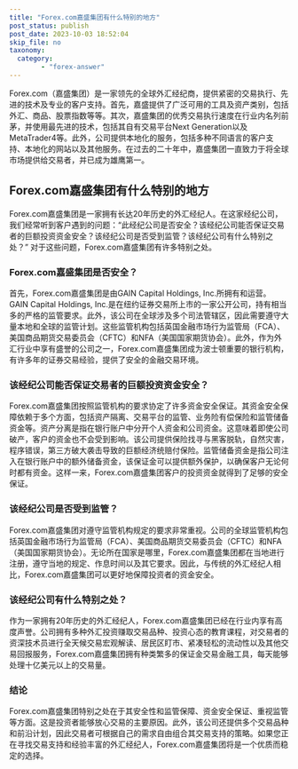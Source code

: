 ```yaml
---
title: "Forex.com嘉盛集团有什么特别的地方"
post_status: publish
post_date: 2023-10-03 18:52:04
skip_file: no
taxonomy:
  category:
        - "forex-answer"
---
```


Forex.com（嘉盛集团）是一家领先的全球外汇经纪商，提供紧密的交易执行、先进的技术及专业的客户支持。首先，嘉盛提供了广泛可用的工具及资产类别，包括外汇、商品、股票指数等等。其次，嘉盛集团的优秀交易执行速度在行业内名列前茅，并使用最先进的技术，包括其自有交易平台Next Generation以及MetaTrader4等。此外，公司提供本地化的服务，包括多种不同语言的客户支持、本地化的网站以及其他服务。在过去的二十年中，嘉盛集团一直致力于将全球市场提供给交易者，并已成为雄鹰第一。

## Forex.com嘉盛集团有什么特别的地方

Forex.com嘉盛集团是一家拥有长达20年历史的外汇经纪人。在这家经纪公司，我们经常听到客户遇到的问题：“此经纪公司是否安全？该经纪公司能否保证交易者的巨额投资资金安全？该经纪公司是否受到监管？该经纪公司有什么特别之处？” 对于这些问题，Forex.com嘉盛集团有许多特别之处。

### Forex.com嘉盛集团是否安全？

首先，Forex.com嘉盛集团是由GAIN Capital Holdings, Inc.所拥有和运营。GAIN Capital Holdings, Inc.是在纽约证券交易所上市的一家公开公司，持有相当多的严格的监管要求。此外，该公司在全球涉及多个司法管辖区，因此需要遵守大量本地和全球的监管计划。这些监管机构包括英国金融市场行为监管局（FCA）、美国商品期货交易委员会（CFTC）和NFA（美国国家期货协会）。此外，作为外汇行业中享有盛誉的公司之一，Forex.com嘉盛集团成为波士顿重要的银行机构，有许多年的证券交易经验，提供了安全的金融交易环境。

### 该经纪公司能否保证交易者的巨额投资资金安全？

Forex.com嘉盛集团按照监管机构的要求协定了许多资金安全保证。其资金安全保障依赖于多个方面，包括资产隔离、交易平台的监管、业务险有偿保险和监管储备资金等。资产分离是指在银行账户中分开个人资金和公司资金。这意味着即使公司破产，客户的资金也不会受到影响。该公司提供保险找寻与黑客脱轨，自然灾害，程序错误，第三方破大袭击导致的巨额经济统赔付保险。监管储备资金是指公司注入在银行账户中的额外储备资金，该保证金可以提供额外保护，以确保客户无论何时都有资金。这样一来，Forex.com嘉盛集团客户的投资资金就得到了足够的安全保证。

### 该经纪公司是否受到监管？

Forex.com嘉盛集团对遵守监管机构规定的要求非常重视。公司的全球监管机构包括英国金融市场行为监管局（FCA）、美国商品期货交易委员会（CFTC）和NFA（美国国家期货协会）。无论所在国家是哪里，Forex.com嘉盛集团都在当地进行注册，遵守当地的规定、作息时间以及其它要求。因此，与传统的外汇经纪人相比，Forex.com嘉盛集团可以更好地保障投资者的资金安全。

### 该经纪公司有什么特别之处？

作为一家拥有20年历史的外汇经纪人，Forex.com嘉盛集团已经在行业内享有高度声誉。公司拥有多种外汇投资赚取交易品种、投资心态的教育课程，对交易者的资深技术员进行全天候交易宏观解读、居民区盯市、紧凑轻松的流动性以及其他交易回报服务，Forex.com嘉盛集团拥有种类繁多的保证金交易金融工具，每天能够处理十亿美元以上的交易量。

### 结论

Forex.com嘉盛集团特别之处在于其安全性和监管保障、资金安全保证、重视监管等方面。这是投资者能够放心交易的主要原因。此外，该公司还提供多个交易品种和前沿计划，因此交易者可根据自己的需求自由组合其交易支持的策略。如果您正在寻找交易支持和经验丰富的外汇经纪人，Forex.com嘉盛集团将是一个优质而稳定的选择。